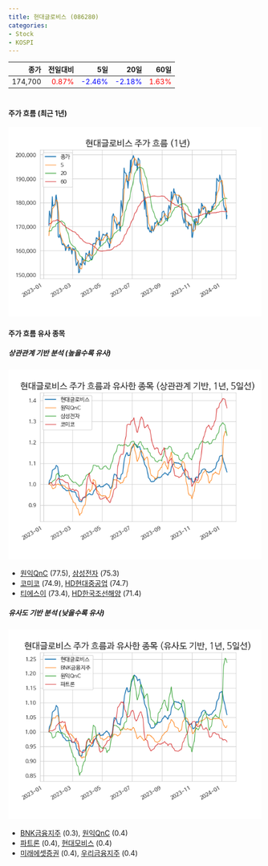 ```yaml
---
title: 현대글로비스 (086280)
categories:
- Stock
- KOSPI
---
```


|종가|전일대비|5일|20일|60일|
|---:|-------:|--:|---:|---:|
|174,700|<span style="color: red">0.87%</span>|<span style="color: blue">-2.46%</span>|<span style="color: blue">-2.18%</span>|<span style="color: red">1.63%</span>|

<!-- more -->
#
#### 주가 흐름 (최근 1년)
![086280](/assets/images/stock/086280.png)


#### 주가 흐름 유사 종목


##### 상관관계 기반 분석 (높을수록 유사)
![086280](/assets/images/stock/086280_corr.png)
- [원익QnC](/074600/) (77.5), [삼성전자](/005930/) (75.3)
- [코미코](/183300/) (74.9), [HD현대중공업](/329180/) (74.7)
- [티에스이](/131290/) (73.4), [HD한국조선해양](/009540/) (71.4)


##### 유사도 기반 분석 (낮을수록 유사)	
![086280](/assets/images/stock/086280_sim.png)
- [BNK금융지주](/138930/) (0.3), [원익QnC](/074600/) (0.4)
- [파트론](/091700/) (0.4), [현대모비스](/012330/) (0.4)
- [미래에셋증권](/006800/) (0.4), [우리금융지주](/316140/) (0.4)